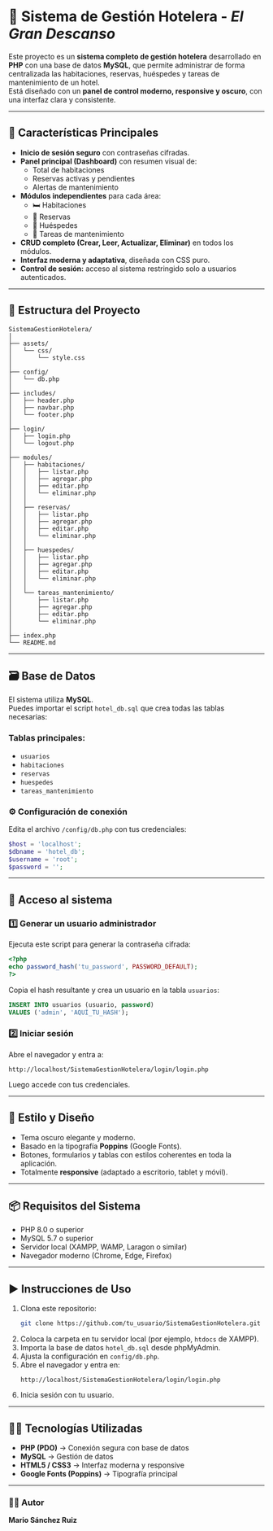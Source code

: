 # 🏨 Sistema de Gestión Hotelera - *El Gran Descanso*

Este proyecto es un **sistema completo de gestión hotelera** desarrollado en **PHP** con una base de datos **MySQL**, que permite administrar de forma centralizada las habitaciones, reservas, huéspedes y tareas de mantenimiento de un hotel.  
Está diseñado con un **panel de control moderno, responsive y oscuro**, con una interfaz clara y consistente.

---

## 🚀 Características Principales

- **Inicio de sesión seguro** con contraseñas cifradas.
- **Panel principal (Dashboard)** con resumen visual de:
  - Total de habitaciones
  - Reservas activas y pendientes
  - Alertas de mantenimiento
- **Módulos independientes** para cada área:
  - 🛏️ Habitaciones
  - 📅 Reservas
  - 👤 Huéspedes
  - 🧰 Tareas de mantenimiento
- **CRUD completo (Crear, Leer, Actualizar, Eliminar)** en todos los módulos.
- **Interfaz moderna y adaptativa**, diseñada con CSS puro.
- **Control de sesión:** acceso al sistema restringido solo a usuarios autenticados.

---

## 🧩 Estructura del Proyecto

```
SistemaGestionHotelera/
│
├── assets/
│   └── css/
│       └── style.css
│
├── config/
│   └── db.php
│
├── includes/
│   ├── header.php
│   ├── navbar.php
│   └── footer.php
│
├── login/
│   ├── login.php
│   └── logout.php
│
├── modules/
│   ├── habitaciones/
│   │   ├── listar.php
│   │   ├── agregar.php
│   │   ├── editar.php
│   │   └── eliminar.php
│   │
│   ├── reservas/
│   │   ├── listar.php
│   │   ├── agregar.php
│   │   ├── editar.php
│   │   └── eliminar.php
│   │
│   ├── huespedes/
│   │   ├── listar.php
│   │   ├── agregar.php
│   │   ├── editar.php
│   │   └── eliminar.php
│   │
│   └── tareas_mantenimiento/
│       ├── listar.php
│       ├── agregar.php
│       ├── editar.php
│       └── eliminar.php
│
├── index.php
└── README.md
```

---

## 🗃️ Base de Datos

El sistema utiliza **MySQL**.  
Puedes importar el script `hotel_db.sql` que crea todas las tablas necesarias:

### Tablas principales:
- `usuarios`
- `habitaciones`
- `reservas`
- `huespedes`
- `tareas_mantenimiento`

### ⚙️ Configuración de conexión
Edita el archivo `/config/db.php` con tus credenciales:
```php
$host = 'localhost';
$dbname = 'hotel_db';
$username = 'root';
$password = '';
```

---

## 🔐 Acceso al sistema

### 1️⃣ Generar un usuario administrador
Ejecuta este script para generar la contraseña cifrada:

```php
<?php
echo password_hash('tu_password', PASSWORD_DEFAULT);
?>
```

Copia el hash resultante y crea un usuario en la tabla `usuarios`:
```sql
INSERT INTO usuarios (usuario, password)
VALUES ('admin', 'AQUÍ_TU_HASH');
```

### 2️⃣ Iniciar sesión
Abre el navegador y entra a:
```
http://localhost/SistemaGestionHotelera/login/login.php
```
Luego accede con tus credenciales.

---

## 💅 Estilo y Diseño

- Tema oscuro elegante y moderno.
- Basado en la tipografía **Poppins** (Google Fonts).
- Botones, formularios y tablas con estilos coherentes en toda la aplicación.
- Totalmente **responsive** (adaptado a escritorio, tablet y móvil).

---

## 📦 Requisitos del Sistema

- PHP 8.0 o superior  
- MySQL 5.7 o superior  
- Servidor local (XAMPP, WAMP, Laragon o similar)  
- Navegador moderno (Chrome, Edge, Firefox)

---

## ▶️ Instrucciones de Uso

1. Clona este repositorio:
   ```bash
   git clone https://github.com/tu_usuario/SistemaGestionHotelera.git
   ```
2. Coloca la carpeta en tu servidor local (por ejemplo, `htdocs` de XAMPP).
3. Importa la base de datos `hotel_db.sql` desde phpMyAdmin.
4. Ajusta la configuración en `config/db.php`.
5. Abre el navegador y entra en:
   ```
   http://localhost/SistemaGestionHotelera/login/login.php
   ```
6. Inicia sesión con tu usuario.

---

## 🧑‍💻 Tecnologías Utilizadas

- **PHP (PDO)** → Conexión segura con base de datos  
- **MySQL** → Gestión de datos  
- **HTML5 / CSS3** → Interfaz moderna y responsive  
- **Google Fonts (Poppins)** → Tipografía principal  

---

### 👨‍💼 Autor
**Mario Sánchez Ruiz**   
